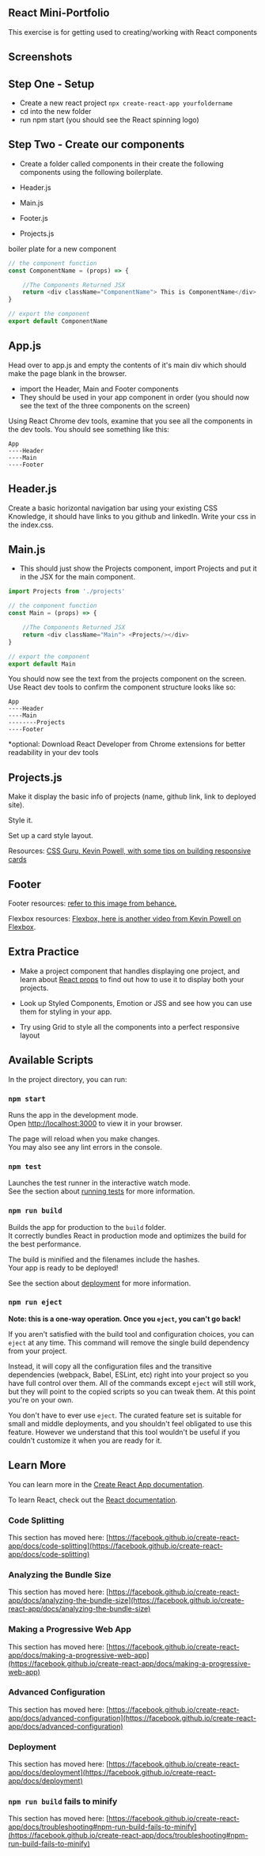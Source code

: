 ## React Mini-Portfolio
This exercise is for getting used to creating/working with React components 

## Screenshots

## Step One - Setup

- Create a new react project `npx create-react-app yourfoldername`
- cd into the new folder
- run npm start (you should see the React spinning logo)

## Step Two - Create our components

- Create a folder called components in their create the following components using the following boilerplate.

- Header.js
- Main.js
- Footer.js
- Projects.js

boiler plate for a new component
```js
// the component function
const ComponentName = (props) => {

    //The Components Returned JSX
    return <div className="ComponentName"> This is ComponentName</div>
}

// export the component
export default ComponentName
```

## App.js

Head over to app.js and empty the contents of it's main div which should make the page blank in the browser.

- import the Header, Main and Footer components
- They should be used in your app component in order (you should now see the text of the three components on the screen)

Using React Chrome dev tools, examine that you see all the components in the dev tools. You should see something like this:

```
App
----Header
----Main
----Footer
```

## Header.js

Create a basic horizontal navigation bar using your existing CSS Knowledge, it should have links to you github and linkedIn. Write your css in the index.css.

## Main.js

- This should just show the Projects component, import Projects and put it in the JSX for the main component.

```js
import Projects from './projects'

// the component function
const Main = (props) => {

    //The Components Returned JSX
    return <div className="Main"> <Projects/></div>
}

// export the component
export default Main
```

You should now see the text from the projects component on the screen. Use React dev tools to confirm the component structure looks like so:

```
App
----Header
----Main
--------Projects
----Footer
```
*optional: Download React Developer from Chrome extensions for better readability in your dev tools

## Projects.js

Make it display the basic info of projects (name, github link, link to deployed site).

Style it.

Set up a card style layout. 

Resources:
[CSS Guru, Kevin Powell, with some tips on building responsive cards](https://www.youtube.com/watch?v=51DbAwcmqD8)

## Footer

Footer resources: [refer to this image from behance.](https://www.behance.net/gallery/129545589/website-footer-customize-with-elementor-pro?tracking_source=search_projects_recommended%7Cweb%20footer)

Flexbox resources: [Flexbox, here is another video from Kevin Powell on Flexbox](https://www.youtube.com/watch?v=vQAvjof1oe4&t=438s).

## Extra Practice

- Make a project component that handles displaying one project, and learn about [React props](https://www.youtube.com/watch?v=fVjb18ms7vI) to find out how to use it to display both your projects.

- Look up Styled Components, Emotion or JSS and see how you can use them for styling in your app.

- Try using Grid to style all the components into a perfect responsive layout

## Available Scripts

In the project directory, you can run:

### `npm start`

Runs the app in the development mode.\
Open [http://localhost:3000](http://localhost:3000) to view it in your browser.

The page will reload when you make changes.\
You may also see any lint errors in the console.

### `npm test`

Launches the test runner in the interactive watch mode.\
See the section about [running tests](https://facebook.github.io/create-react-app/docs/running-tests) for more information.

### `npm run build`

Builds the app for production to the `build` folder.\
It correctly bundles React in production mode and optimizes the build for the best performance.

The build is minified and the filenames include the hashes.\
Your app is ready to be deployed!

See the section about [deployment](https://facebook.github.io/create-react-app/docs/deployment) for more information.

### `npm run eject`

**Note: this is a one-way operation. Once you `eject`, you can't go back!**

If you aren't satisfied with the build tool and configuration choices, you can `eject` at any time. This command will remove the single build dependency from your project.

Instead, it will copy all the configuration files and the transitive dependencies (webpack, Babel, ESLint, etc) right into your project so you have full control over them. All of the commands except `eject` will still work, but they will point to the copied scripts so you can tweak them. At this point you're on your own.

You don't have to ever use `eject`. The curated feature set is suitable for small and middle deployments, and you shouldn't feel obligated to use this feature. However we understand that this tool wouldn't be useful if you couldn't customize it when you are ready for it.

## Learn More

You can learn more in the [Create React App documentation](https://facebook.github.io/create-react-app/docs/getting-started).

To learn React, check out the [React documentation](https://reactjs.org/).

### Code Splitting

This section has moved here: [https://facebook.github.io/create-react-app/docs/code-splitting](https://facebook.github.io/create-react-app/docs/code-splitting)

### Analyzing the Bundle Size

This section has moved here: [https://facebook.github.io/create-react-app/docs/analyzing-the-bundle-size](https://facebook.github.io/create-react-app/docs/analyzing-the-bundle-size)

### Making a Progressive Web App

This section has moved here: [https://facebook.github.io/create-react-app/docs/making-a-progressive-web-app](https://facebook.github.io/create-react-app/docs/making-a-progressive-web-app)

### Advanced Configuration

This section has moved here: [https://facebook.github.io/create-react-app/docs/advanced-configuration](https://facebook.github.io/create-react-app/docs/advanced-configuration)

### Deployment

This section has moved here: [https://facebook.github.io/create-react-app/docs/deployment](https://facebook.github.io/create-react-app/docs/deployment)

### `npm run build` fails to minify

This section has moved here: [https://facebook.github.io/create-react-app/docs/troubleshooting#npm-run-build-fails-to-minify](https://facebook.github.io/create-react-app/docs/troubleshooting#npm-run-build-fails-to-minify)
